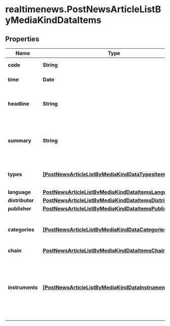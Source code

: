 # realtimenews.PostNewsArticleListByMediaKindDataItems

## Properties

Name | Type | Description | Notes
------------ | ------------- | ------------- | -------------
**code** | **String** | Identifier of the news article. | [optional] 
**time** | **Date** | Date and time of the news article. | [optional] 
**headline** | **String** | Headline of the news article represented as text with HTML entity encoding but without HTML tags. | [optional] 
**summary** | **String** | Textual summary of the body of the news article or &#x60;null&#x60; if no summary was provided by the news article distributor. | [optional] 
**types** | [**[PostNewsArticleListByMediaKindDataTypesItems]**](PostNewsArticleListByMediaKindDataTypesItems.md) | Types of news article. See endpoint &#x60;/news/article/type/list&#x60; for possible values. | [optional] 
**language** | [**PostNewsArticleListByMediaKindDataItemsLanguage**](PostNewsArticleListByMediaKindDataItemsLanguage.md) |  | [optional] 
**distributor** | [**PostNewsArticleListByMediaKindDataItemsDistributor**](PostNewsArticleListByMediaKindDataItemsDistributor.md) |  | [optional] 
**publisher** | [**PostNewsArticleListByMediaKindDataItemsPublisher**](PostNewsArticleListByMediaKindDataItemsPublisher.md) |  | [optional] 
**categories** | [**[PostNewsArticleListByMediaKindDataCategoriesItems]**](PostNewsArticleListByMediaKindDataCategoriesItems.md) | Categories related to the news article. See endpoint &#x60;/category/list&#x60; for possible values. | [optional] 
**chain** | [**PostNewsArticleListByMediaKindDataItemsChain**](PostNewsArticleListByMediaKindDataItemsChain.md) |  | [optional] 
**instruments** | [**[PostNewsArticleListByMediaKindDataInstrumentsItems]**](PostNewsArticleListByMediaKindDataInstrumentsItems.md) | Set of stock instruments related to the article. The set is not updated in the course of corporate actions, e.g. when the related company obtains a new instrument after a spin-off. | [optional] 


